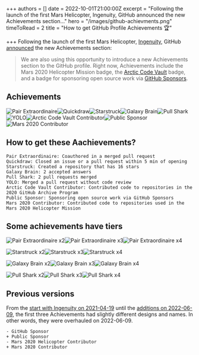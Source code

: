 +++
authors = []
date = 2022-10-01T21:00:00Z
excerpt = "Following the launch of the first Mars Helicopter, Ingenuity, GitHub announced the new Achievements section..."
hero = "/images/github-achievments.png"
timeToRead = 2
title = "How to get GitHub Profile Achievements 🏆"

+++
Following the launch of the first Mars Helicopter, [Ingenuity](https://en.wikipedia.org/wiki/Ingenuity_(helicopter)), GitHub [announced](https://github.blog/2021-04-19-open-source-goes-to-mars/) the new Achievements section:

> We are also using this opportunity to introduce a new Achievements section to the GitHub profile. Right now, Achievements include the Mars 2020 Helicopter Mission badge, the [Arctic Code Vault](https://archiveprogram.github.com/arctic-vault/) badge, and a badge for sponsoring open source work via [GitHub Sponsors](https://github.com/sponsors).

## Achievements  
 ![Pair Extraordinaire](https://raw.githubusercontent.com/Schweinepriester/github-profile-achievements/main/images/pair-extraordinaire-default.png "Pair Extraordinaire")![Quickdraw](https://raw.githubusercontent.com/Schweinepriester/github-profile-achievements/main/images/quickdraw-default.png "Quickdraw")![Starstruck](https://raw.githubusercontent.com/Schweinepriester/github-profile-achievements/main/images/starstruck-default.png "Starstruck")![Galaxy Brain	](https://raw.githubusercontent.com/Schweinepriester/github-profile-achievements/main/images/galaxy-brain-default.png "Galaxy Brain	")![Pull Shark	](https://raw.githubusercontent.com/Schweinepriester/github-profile-achievements/main/images/pull-shark-default.png "Pull Shark	")![YOLO](https://raw.githubusercontent.com/Schweinepriester/github-profile-achievements/main/images/yolo-default.png "YOLO")![Arctic Code Vault Contributor](https://raw.githubusercontent.com/Schweinepriester/github-profile-achievements/main/images/arctic-code-vault-contributor-default.png "Arctic Code Vault Contributor")![Public Sponsor](https://raw.githubusercontent.com/Schweinepriester/github-profile-achievements/main/images/public-sponsor-default.png "Public Sponsor")![Mars 2020 Contributor](https://raw.githubusercontent.com/Schweinepriester/github-profile-achievements/main/images/mars-2020-contributor-default.png "Mars 2020 Contributor")

## How to get these Aachievements?

    Pair Extraordinaire: Coauthored in a merged pull request
    Quickdraw: Closed an issue or a pull request within 5 min of opening
    Starstruck: Created a repository that has 16 stars
    Galaxy Brain: 2 accepted answers
    Pull Shark: 2 pull requests merged
    YOLO: Merged a pull request without code review
    Arctic Code Vault Contributor: Contributed code to repositories in the 2020 GitHub Archive Program
    Public Sponsor: Sponsoring open source work via GitHub Sponsors
    Mars 2020 Contributor: Contributed code to repositories used in the Mars 2020 Helicopter Mission

## Some achievements have tiers

![Pair Extraordinaire x2](https://raw.githubusercontent.com/Schweinepriester/github-profile-achievements/main/images/tiers/pair-extraordinaire-bronze.png "Pair Extraordinaire x2")![Pair Extraordinaire x3](https://raw.githubusercontent.com/Schweinepriester/github-profile-achievements/main/images/tiers/pair-extraordinaire-silver.png "Pair Extraordinaire x3")![Pair Extraordinaire x4](https://raw.githubusercontent.com/Schweinepriester/github-profile-achievements/main/images/tiers/pair-extraordinaire-gold.png "Pair Extraordinaire x4")

![Starstruck x2](https://raw.githubusercontent.com/Schweinepriester/github-profile-achievements/main/images/tiers/starstruck-bronze.png "Starstruck x2")![Starstruck x3](https://raw.githubusercontent.com/Schweinepriester/github-profile-achievements/main/images/tiers/starstruck-silver.png "Starstruck x3")![Starstruck x4	](https://raw.githubusercontent.com/Schweinepriester/github-profile-achievements/main/images/tiers/starstruck-gold.png "Starstruck x4	")

![Galaxy Brain x2	](https://raw.githubusercontent.com/Schweinepriester/github-profile-achievements/main/images/tiers/galaxy-brain-bronze.png "Galaxy Brain x2	")![Galaxy Brain x3	](https://raw.githubusercontent.com/Schweinepriester/github-profile-achievements/main/images/tiers/galaxy-brain-silver.png "Galaxy Brain x3	")![Galaxy Brain x4	](https://raw.githubusercontent.com/Schweinepriester/github-profile-achievements/main/images/tiers/galaxy-brain-gold.png "Galaxy Brain x4	")

![Pull Shark x2	](https://raw.githubusercontent.com/Schweinepriester/github-profile-achievements/main/images/tiers/pull-shark-bronze.png "Pull Shark x2	")![Pull Shark x3	](https://raw.githubusercontent.com/Schweinepriester/github-profile-achievements/main/images/tiers/pull-shark-silver.png "Pull Shark x3	")![Pull Shark x4	](https://raw.githubusercontent.com/Schweinepriester/github-profile-achievements/main/images/tiers/pull-shark-gold.png "Pull Shark x4	")

## Previous versions

From the [start with Ingenuity on 2021-04-19](https://github.blog/2021-04-19-open-source-goes-to-mars/) until the [additions on 2022-06-09](https://github.blog/2022-06-09-introducing-achievements-recognizing-the-many-stages-of-a-developers-coding-journey/), the first three Achievements had slightly different designs and names. In other words, they were overhauled on 2022-06-09.

    - GitHub Sponsor
    + Public Sponsor
    - Mars 2020 Helicopter Contributor
    + Mars 2020 Contributor